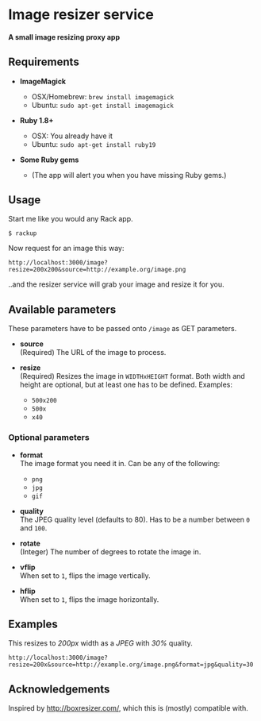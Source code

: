 # Image resizer service
#### A small image resizing proxy app

## Requirements

* __ImageMagick__
  - OSX/Homebrew: `brew install imagemagick`
  - Ubuntu: `sudo apt-get install imagemagick`

* __Ruby 1.8+__
  - OSX: You already have it
  - Ubuntu: `sudo apt-get install ruby19`

* __Some Ruby gems__
  - (The app will alert you when you have missing Ruby gems.)

## Usage

Start me like you would any Rack app.

    $ rackup

Now request for an image this way:

    http://localhost:3000/image?resize=200x200&source=http://example.org/image.png

..and the resizer service will grab your image and resize it for you.

## Available parameters

These parameters have to be passed onto `/image` as GET parameters.

* __source__   
  (Required) The URL of the image to process.

* __resize__  
  (Required) Resizes the image in `WIDTHxHEIGHT` format. Both width and height are
  optional, but at least one has to be defined. Examples:

  * `500x200`
  * `500x`
  * `x40`

### Optional parameters

* __format__  
  The image format you need it in. Can be any of the following:

  * `png`
  * `jpg`
  * `gif`

* __quality__  
  The JPEG quality level (defaults to 80). Has to be a number between `0` and `100`.

* __rotate__  
  (Integer) The number of degrees to rotate the image in.

* __vflip__  
  When set to `1`, flips the image vertically.

* __hflip__  
  When set to `1`, flips the image horizontally.

## Examples

This resizes to *200px* width as a *JPEG* with *30%* quality.

    http://localhost:3000/image?resize=200x&source=http://example.org/image.png&format=jpg&quality=30

## Acknowledgements

Inspired by http://boxresizer.com/, which this is (mostly) compatible with.

